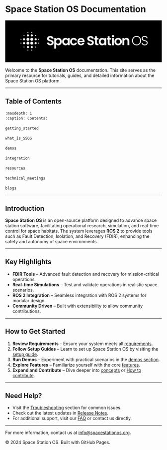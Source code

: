 
# Space Station OS Documentation


![Space Station OS Logo](assets/logo/SSOS_LogoMark_TextSide_White_BGBlack.png)


Welcome to the **Space Station OS** documentation. This site serves as the primary resource for tutorials, guides, and detailed information about the Space Station OS platform.

---

## Table of Contents

```{toctree}
:maxdepth: 1
:caption: Contents:

getting_started

what_is_SSOS

demos

integration

resources

technical_meetings

blogs

```

---

## Introduction

**Space Station OS** is an open-source platform designed to advance space station software, facilitating operational research, simulation, and real-time control for space habitats. The system leverages **ROS 2** to provide tools such as Fault Detection, Isolation, and Recovery (FDIR), enhancing the safety and autonomy of space environments.

---

## Key Highlights
- **FDIR Tools** – Advanced fault detection and recovery for mission-critical operations.
- **Real-time Simulations** – Test and validate operations in realistic space scenarios.
- **ROS 2 Integration** – Seamless integration with ROS 2 systems for modular design.
- **Community Driven** – Built with extensibility to allow community contributions.

---

## How to Get Started
1. **Review Requirements** – Ensure your system meets all [requirements](requirements.md).
2. **Follow Setup Guides** – Learn to set up Space Station OS by visiting the [setup guide](setup.md).
3. **Run Demos** – Experiment with practical scenarios in the [demos section](demos.md).
4. **Explore Features** – Familiarize yourself with the core [features](features.md).
5. **Expand and Contribute** – Dive deeper into [concepts](concepts.md) or [How to contribute](how_to_contribute.md).

---

## Need Help?
- Visit the [Troubleshooting](troubleshooting.md) section for common issues.
- Check out the latest updates in [Release Notes](release_notes.md).
- For additional support, visit our [FAQ](faq.md) or contact us directly.

---

For more information, contact us at [info@spacestationos.org](mailto:info@spacestationos.org).

© 2024 Space Station OS. Built with GitHub Pages.
